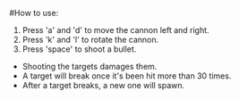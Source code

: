 #How to use:

1. Press 'a' and 'd' to move the cannon left and right.
2. Press 'k' and 'l' to rotate the cannon.
3. Press 'space' to shoot a bullet.

* Shooting the targets damages them. 
* A target will break once it's been hit more than 30 times. 
* After a target breaks, a new one will spawn.